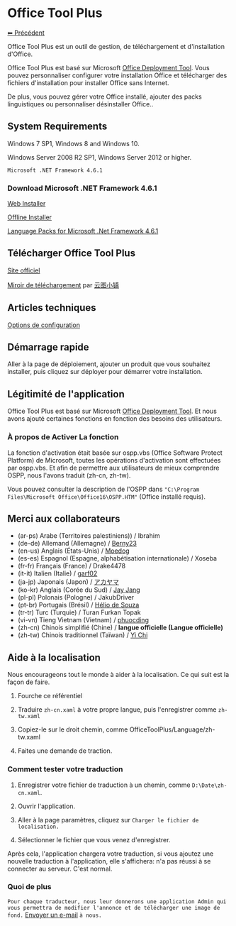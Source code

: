 ﻿# Office Tool Plus

[⬅ Précédent](https://github.com/YerongAI/Office-Tool)

Office Tool Plus est un outil de gestion, de téléchargement et d'installation d'Office.

Office Tool Plus est basé sur Microsoft [Office Deployment Tool](https://docs.microsoft.com/fr-fr/DeployOffice/overview-of-the-office-2016-deployment-tool). Vous pouvez personnaliser configurer votre installation Office et télécharger des fichiers d'installation pour installer Office sans Internet.

De plus, vous pouvez gérer votre Office installé, ajouter des packs linguistiques ou personnaliser désinstaller Office..

## System Requirements

Windows 7 SP1, Windows 8 and Windows 10.

Windows Server 2008 R2 SP1, Windows Server 2012 or higher.

`Microsoft .NET Framework 4.6.1`

### Download Microsoft .NET Framework 4.6.1

[Web Installer](http://go.microsoft.com/fwlink/?LinkId=780597)

[Offline Installer](http://go.microsoft.com/fwlink/?LinkId=780601)

[Language Packs for Microsoft .Net Framework 4.6.1](http://go.microsoft.com/fwlink/?LinkId=780604)

## Télécharger Office Tool Plus

[Site officiel](https://otp.landian.vip/)

[Miroir de téléchargement](https://delivery.yuntu.dev/office-tool/) par [云图小镇](https://www.yuntu.dev/)

## Articles techniques

[Options de configuration](https://docs.microsoft.com/fr-fr/DeployOffice/configuration-options-for-the-office-2016-deployment-tool)

## Démarrage rapide

Aller à la page de déploiement, ajouter un produit que vous souhaitez installer, puis cliquez sur déployer pour démarrer votre installation.

## Légitimité de l'application

Office Tool Plus est basé sur Microsoft [Office Deployment Tool](https://docs.microsoft.com/fr-fr/DeployOffice/overview-of-the-office-2016-deployment-tool). Et nous avons ajouté certaines fonctions en fonction des besoins des utilisateurs.

### À propos de Activer La fonction

La fonction d'activation était basée sur ospp.vbs (Office Software Protect Platform) de Microsoft, toutes les opérations d'activation sont effectuées par ospp.vbs. Et afin de permettre aux utilisateurs de mieux comprendre OSPP, nous l'avons traduit (zh-cn, zh-tw).

Vous pouvez consulter la description de l'OSPP dans ````"C:\Program Files\Microsoft Office\Office16\OSPP.HTM"```` (Office installé requis).

## Merci aux collaborateurs

- (ar-ps) Arabe (Territoires palestiniens)) / Ibrahim
- (de-de) Allemand (Allemagne) / [Berny23](https://steamcommunity.com/id/Berny23)
- (en-us) Anglais (États-Unis) / [Moedog](https://prprpr.love)
- (es-es) Espagnol (Espagne, alphabétisation internationale) / Xoseba
- (fr-fr) Français (France) / Drake4478
- (it-it) Italien (Italie) / [garf02](https://github.com/garf02)
- (ja-jp) Japonais (Japon) / [アカヤマ](https://github.com/akio1321)
- (ko-kr) Anglais (Corée du Sud) / [Jay Jang](http://www.yaeyaya.com)
- (pl-pl) Polonais (Pologne) / JakubDriver
- (pt-br) Portugais (Brésil) / [Hélio de Souza](https://tinyurl.com/hdstec)
- (tr-tr) Turc (Turquie) / Turan Furkan Topak
- (vi-vn) Tieng Vietnam (Vietnam) / [phuocding](https://github.com/phuocding)
- (zh-cn) Chinois simplifié (Chine) / **langue officielle (Langue officielle)**
- (zh-tw) Chinois traditionnel (Taïwan) / [Yi Chi](https://www.cotpear.com)

## Aide à la localisation

Nous encourageons tout le monde à aider à la localisation. Ce qui suit est la façon de faire.

1. Fourche ce référentiel

2. Traduire ````zh-cn.xaml```` à votre propre langue, puis l'enregistrer comme ````zh-tw.xaml````

3. Copiez-le sur le droit chemin, comme OfficeToolPlus/Language/zh-tw.xaml

4. Faites une demande de traction.

### Comment tester votre traduction

1. Enregistrer votre fichier de traduction à un chemin, comme ````D:\Date\zh-cn.xaml````.

2. Ouvrir l'application.

3. Aller à la page paramètres, cliquez sur ````Charger le fichier de localisation.````

4. Sélectionner le fichier que vous venez d'enregistrer.

Après cela, l'application chargera votre traduction, si vous ajoutez une nouvelle traduction à l'application, elle s'affichera: n'a pas réussi à se connecter au serveur. C'est normal.

### Quoi de plus

````Pour chaque traducteur, nous leur donnerons une application Admin qui vous permettra de modifier l'annonce et de télécharger une image de fond.```` [Envoyer un e-mail](mailto:yerong@coolhub.top) ````à nous.````

